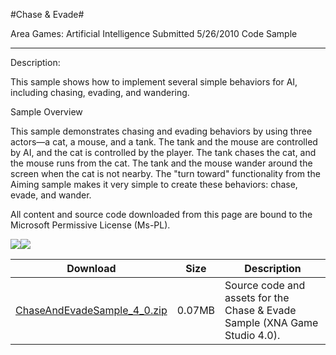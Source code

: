 #Chase & Evade#

Area
Games: Artificial Intelligence
Submitted
5/26/2010
Code Sample

---

Description:

This sample shows how to implement several simple behaviors for AI, including chasing, evading, and wandering.

Sample Overview

This sample demonstrates chasing and evading behaviors by using three actors—a cat, a mouse, and a tank. The tank and the mouse are controlled by AI, and the cat is controlled by the player. The tank chases the cat, and the mouse runs from the cat. The tank and the mouse wander around the screen when the cat is not nearby. The "turn toward" functionality from the Aiming sample makes it very simple to create these behaviors: chase, evade, and wander.

All content and source code downloaded from this page are bound to the Microsoft Permissive License (Ms-PL).

![](https://github.com/nkast/XNAGameStudio/blob/master/Images/XNA_ChaseAndEvade_01_small.jpg)![](https://github.com/nkast/XNAGameStudio/blob/master/Images/XNA_ChaseAndEvade_02_small.jpg)	

Download | Size | Description
---|---|---|
[ChaseAndEvadeSample_4_0.zip](https://github.com/nkast/XNAGameStudio/blob/master/Samples/ChaseAndEvadeSample_4_0.zip?raw=true) | 0.07MB | Source code and assets for the Chase & Evade Sample (XNA Game Studio 4.0). 